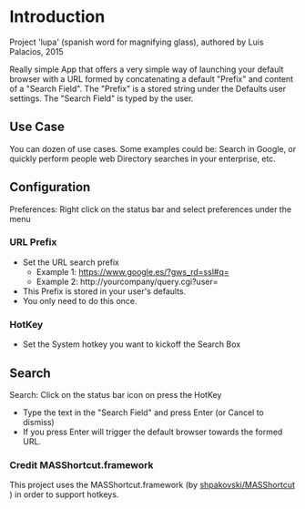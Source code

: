 # Introduction

Project 'lupa' (spanish word for magnifying glass), authored by Luis Palacios, 2015


Really simple App that offers a very simple way of launching your default browser with a URL formed by concatenating a default "Prefix" and content of a "Search Field". The "Prefix" is a stored string under the Defaults user settings. The "Search Field" is typed by the user. 


## Use Case

You can dozen of use cases. Some examples could be: Search in Google, or quickly perform people web Directory searches in your enterprise, etc.


## Configuration 

Preferences: Right click on the status bar and select preferences under the menu

### URL Prefix

- Set the URL search prefix 
   - Example 1: https://www.google.es/?gws_rd=ssl#q=
   - Example 2: http://yourcompany/query.cgi?user=
- This Prefix is stored in your user's defaults.
- You only need to do this once. 


### HotKey

- Set the System hotkey you want to kickoff the Search Box



## Search

Search: Click on the status bar icon on press the HotKey

- Type the text in the "Search Field" and press Enter (or Cancel to dismiss)
- If you press Enter will trigger the default browser towards the formed URL. 



### Credit MASShortcut.framework


This project uses the MASShortcut.framework (by [shpakovski/MASShortcut
](https://github.com/shpakovski/MASShortcut)) in order to support hotkeys.
